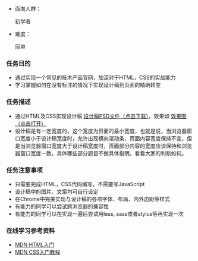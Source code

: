 - 面向人群：

  初学者

- 难度：

  简单

### 任务目的

- 通过实现一个常见的技术产品官网，加深对于HTML，CSS的实战能力
- 学习掌握如何在没有标注的情况下实现设计稿到页面的精确转变

### 任务描述

- 通过HTML及CSS实现设计稿 [设计稿PSD文件（点击下载）](http://7xrp04.com1.z0.glb.clouddn.com/task_1_7_1.psd)，效果如 [效果图（点击打开）](http://7xrp04.com1.z0.glb.clouddn.com/task_1_7_2.jpg)
- 设计稿是有一定宽度的，这个宽度为页面的最小宽度，也就是说，当浏览器窗口宽度小于设计稿宽度时，允许出现横向滚动条，页面内容宽度保持不变，但是当浏览器窗口宽度大于设计稿宽度时，页面部分内容的宽度应该保持和浏览器窗口宽度一致，具体哪些部分题目不做具体指明，看看大家的判断如何。

### 任务注意事项

- 只需要完成HTML，CSS代码编写，不需要写JavaScript
- 设计稿中的图片、文案均可自行设定
- 在Chrome中完美实现与设计稿的各项字体、布局、内外边距等样式
- 有能力的同学可以尝试跨浏览器的兼容性
- 有能力的同学可以在实现一遍后尝试用less, sass或者stylus等再实现一次

### 在线学习参考资料

- [MDN HTML入门](https://developer.mozilla.org/zh-CN/docs/Web/Guide/HTML/Introduction)
- [MDN CSS入门教程](https://developer.mozilla.org/zh-CN/docs/Web/Guide/CSS/Getting_started)